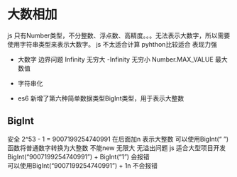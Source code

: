 # 大数相加


js 只有Number类型，不分整数、浮点数、高精度。。。无法表示大数字，所以需要使用字符串类型来表示大数字。
js 不太适合计算 pyhthon比较适合
表现力强 
- 大数字
  边界问题
  Infinity 无穷大
  -Infinity 无穷小
  Number.MAX_VALUE 最大数值

- 字符串化
  
- es6 新增了第六种简单数据类型BigInt类型，用于表示大整数


## BigInt
   安全 2^53 - 1 = 9007199254740991
   在后面加n 表示大整数
   可以使用BigInt(“ ”) 函数将普通数字转换为大整数 不能new
   无限大 无溢出问题
   js 适合大型项目开发
   BigInt(“9007199254740991”) + BigInt(“1”) 会报错  
   可以使用BigInt(“9007199254740991”) + 1n 不会报错   
